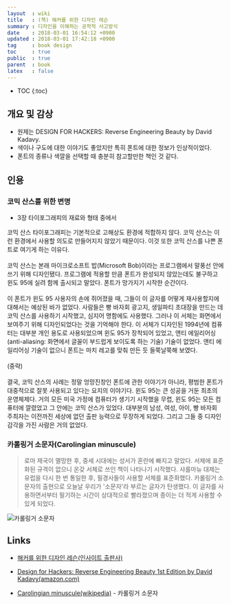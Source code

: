 ```yaml
---
layout  : wiki
title   : (책) 해커를 위한 디자인 레슨
summary : 디자인을 이해하는 공학적 사고방식
date    : 2018-03-01 16:54:12 +0900
updated : 2018-03-01 17:42:18 +0900
tag     : book design
toc     : true
public  : true
parent  : book
latex   : false
---
```

* TOC
{:toc}

## 개요 및 감상

* 원제는 DESIGN FOR HACKERS: Reverse Engineering Beauty by David Kadavy.
* 색이나 구도에 대한 이야기도 좋았지만 특히 폰트에 대한 정보가 인상적이었다.
* 폰트의 종류나 색깔을 선택할 때 충분히 참고할만한 책인 것 같다.

## 인용

### 코믹 산스를 위한 변명

* 3장 타이포그래피의 재료와 형태 중에서

>
코믹 산스 타이포그래피는 기본적으로 고해상도 환경에 적합하지 않다.
코믹 산스는 이런 환경에서 사용할 의도로 만들어지지 않았기 때문이다.
이것 또한 코믹 산스를 나쁜 폰트로 여기게 하는 이유다.  
<br/>
코믹 산스는 본래 마이크로소프트 밥(Microsoft Bob)이라는 프로그램에서 말풍선 안에 쓰기 위해 디자인됐다.
프로그램에 적용할 만큼 폰트가 완성되지 않았는데도 불구하고 윈도 95에 실려 함께 출시되고 말았다.
폰트가 망가지기 시작한 순간이다.  
<br/>
이 폰트가 윈도 95 사용자의 손에 쥐어졌을 때, 그들이 이 글자를 어떻게 재사용할지에 대해서는 예상된 바가 없었다.
사람들은 빵 바자회 광고지, 생일파티 초대장을 만드는 데 코믹 산스를 사용하기 시작했고, 심지어 명함에도 사용했다.
그러나 이 서체는 화면에서 보여주기 위해 디자인되었다는 것을 기억해야 한다.
이 서체가 디자인된 1994년에 컴퓨터는 대부분 개인 용도로 사용되었으며 윈도 95가 장착되어 있었고, 앤티 에일리어싱(anti-aliasing: 화면에서 글꼴이 부드럽게 보이도록 하는 기술) 기술이 없었다.
앤티 에일리어싱 기술이 없으니 폰트는 마치 레고를 맞춰 만든 듯 들쭉날쭉해 보였다.  
<br/>
(중략)  
<br/>
결국, 코믹 산스의 사례는 정말 엉망진창인 폰트에 관한 이야기가 아니라, 평범한 폰트가 대중적으로 잘못 사용되고 있다는 요지의 이야기다.
윈도 95는 큰 성공을 거둔 최초의 운영체제다.
거의 모든 미국 가정에 컴퓨터가 생기기 시작했을 무렵, 윈도 95는 모든 컴퓨터에 깔렸었고 그 안에는 코믹 산스가 있었다.
대부분의 남성, 여성, 아이, 빵 바자회 주최자는 이전까진 세상에 없던 출판 능력으로 무장하게 되었다.
그리고 그들 중 디자인 감각을 가진 사람은 거의 없었다.

### 카롤링거 소문자(Carolingian minuscule)

> 로마 제국이 멸망한 후, 중세 시대에는 성서가 혼란에 빠지고 말았다.
서체에 표준화된 규격이 없으니 온갖 서체로 쓰인 책이 나타나기 시작했다.
샤를마뉴 대제는 유럽을 다시 한 번 통일한 후, 필경사들이 사용할 서체를 표준화했다.
카롤링거 소문자의 출현으로 오늘날 우리가 '소문자'라 부르는 글자가 탄생했다.
이 글자를 사용하면서부터 필기하는 시간이 상대적으로 빨라졌으며 종이는 더 적게 사용할 수 있게 되었다.

![카롤링거 소문자](https://upload.wikimedia.org/wikipedia/commons/9/91/CarolingianMinuscule.jpg)



## Links

* [해커를 위한 디자인 레슨(인사이트 출판사)](http://www.insightbook.co.kr/book/individual/%ED%95%B4%EC%BB%A4%EB%A5%BC-%EC%9C%84%ED%95%9C-%EB%94%94%EC%9E%90%EC%9D%B8-%EB%A0%88%EC%8A%A8)
* [Design for Hackers: Reverse Engineering Beauty 1st Edition
by David Kadavy(amazon.com)](https://www.amazon.com/Design-Hackers-Reverse-Engineering-Beauty/dp/1119998956)

* [Carolingian minuscule(wikipedia)](https://en.wikipedia.org/wiki/Carolingian_minuscule) - 카롤링거 소문자



